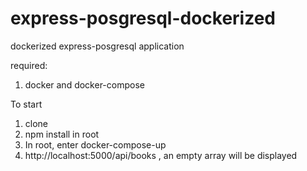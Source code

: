 # express-posgresql-dockerized
dockerized express-posgresql application

required:
 1. docker and docker-compose 


To start 
1. clone
2. npm install in root 
3. In root, enter
docker-compose-up
4. http://localhost:5000/api/books , an empty array will be displayed
